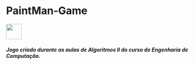 <h1>PaintMan-Game</h1>

<img src="" height="42" width="42">

<h5>Jogo criado durante as aulas de Algoritmos II do curso de Engenharia de Computação.</h3>

